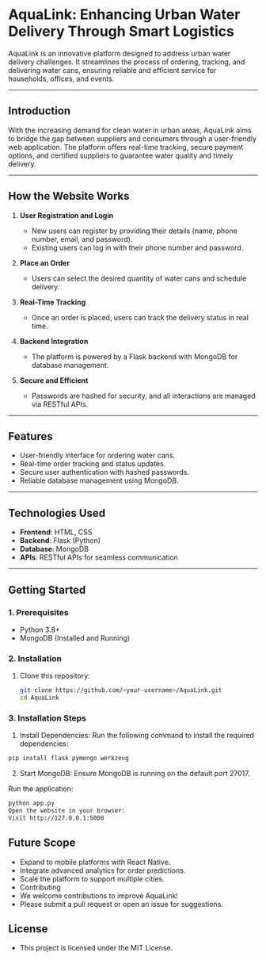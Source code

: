# **AquaLink: Enhancing Urban Water Delivery Through Smart Logistics**

AquaLink is an innovative platform designed to address urban water delivery challenges. It streamlines the process of ordering, tracking, and delivering water cans, ensuring reliable and efficient service for households, offices, and events.

---

## **Introduction**
With the increasing demand for clean water in urban areas, AquaLink aims to bridge the gap between suppliers and consumers through a user-friendly web application. The platform offers real-time tracking, secure payment options, and certified suppliers to guarantee water quality and timely delivery.

---

## **How the Website Works**

1. **User Registration and Login**
   - New users can register by providing their details (name, phone number, email, and password).
   - Existing users can log in with their phone number and password.

2. **Place an Order**
   - Users can select the desired quantity of water cans and schedule delivery.

3. **Real-Time Tracking**
   - Once an order is placed, users can track the delivery status in real time.

4. **Backend Integration**
   - The platform is powered by a Flask backend with MongoDB for database management.

5. **Secure and Efficient**
   - Passwords are hashed for security, and all interactions are managed via RESTful APIs.

---

## **Features**
- User-friendly interface for ordering water cans.
- Real-time order tracking and status updates.
- Secure user authentication with hashed passwords.
- Reliable database management using MongoDB.

---

## **Technologies Used**
- **Frontend**: HTML, CSS
- **Backend**: Flask (Python)
- **Database**: MongoDB
- **APIs**: RESTful APIs for seamless communication

---

## **Getting Started**

### **1. Prerequisites**
- Python 3.8+
- MongoDB (Installed and Running)

### **2. Installation**
1. Clone this repository:
   ```bash
   git clone https://github.com/<your-username>/AquaLink.git
   cd AquaLink

### **3. Installation Steps**

1. Install Dependencies:
Run the following command to install the required dependencies:
  ```bash
  pip install flask pymongo werkzeug
```
2. Start MongoDB:
Ensure MongoDB is running on the default port 27017.

Run the application:

  ```bash
  python app.py
  Open the website in your browser:
  Visit http://127.0.0.1:5000
  ```

## **Future Scope**
- Expand to mobile platforms with React Native.
- Integrate advanced analytics for order predictions.
- Scale the platform to support multiple cities.
- Contributing
- We welcome contributions to improve AquaLink!
- Please submit a pull request or open an issue for suggestions.

## **License**
- This project is licensed under the MIT License.
